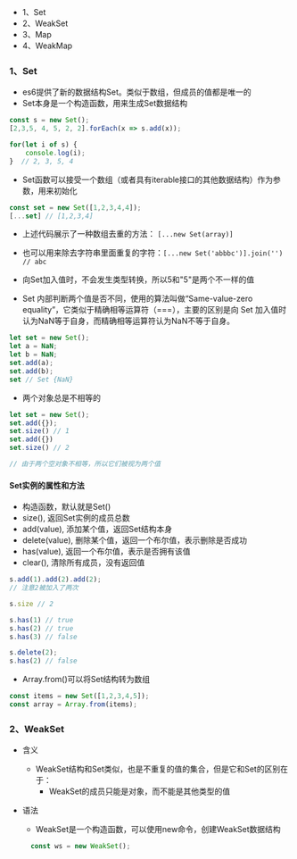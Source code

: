 - 1、Set
- 2、WeakSet
- 3、Map
- 4、WeakMap

### 1、Set
- es6提供了新的数据结构Set。类似于数组，但成员的值都是唯一的
- Set本身是一个构造函数，用来生成Set数据结构

```js
const s = new Set();
[2,3,5, 4, 5, 2, 2].forEach(x => s.add(x));

for(let i of s) {
    console.log(i);
}  // 2, 3, 5, 4
```

- Set函数可以接受一个数组（或者具有iterable接口的其他数据结构）作为参数，用来初始化

```js
const set = new Set([1,2,3,4,4]);
[...set] // [1,2,3,4]
```

- 上述代码展示了一种数组去重的方法： ```[...new Set(array)]```
- 也可以用来除去字符串里面重复的字符：```[...new Set('abbbc')].join('') // abc ```

- 向Set加入值时，不会发生类型转换，所以5和"5"是两个不一样的值
- Set 内部判断两个值是否不同，使用的算法叫做“Same-value-zero equality”，它类似于精确相等运算符（===），主要的区别是向 Set 加入值时认为NaN等于自身，而精确相等运算符认为NaN不等于自身。

```js
let set = new Set();
let a = NaN;
let b = NaN;
set.add(a);
set.add(b);
set // Set {NaN}
```

- 两个对象总是不相等的

```js
let set = new Set();
set.add({});
set.size() // 1
set.add({}) 
set.size() // 2

// 由于两个空对象不相等，所以它们被视为两个值
```

#### Set实例的属性和方法
- 构造函数，默认就是Set()
- size(), 返回Set实例的成员总数
- add(value), 添加某个值，返回Set结构本身
- delete(value), 删除某个值，返回一个布尔值，表示删除是否成功
- has(value), 返回一个布尔值，表示是否拥有该值
- clear(), 清除所有成员，没有返回值

```js
s.add(1).add(2).add(2);
// 注意2被加入了两次

s.size // 2

s.has(1) // true
s.has(2) // true
s.has(3) // false

s.delete(2);
s.has(2) // false
```

- Array.from()可以将Set结构转为数组

```js
const items = new Set([1,2,3,4,5]);
const array = Array.from(items);
```


### 2、WeakSet
- 含义
  - WeakSet结构和Set类似，也是不重复的值的集合，但是它和Set的区别在于：
    - WeakSet的成员只能是对象，而不能是其他类型的值
- 语法
  - WeakSet是一个构造函数，可以使用new命令，创建WeakSet数据结构

  ```js
    const ws = new WeakSet();
  ```